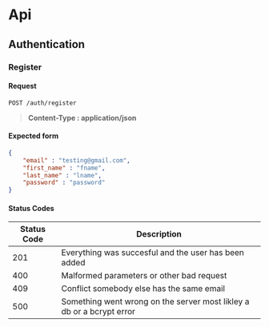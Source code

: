 # Api

## Authentication
### Register

#### Request 
```http
POST /auth/register
```
> **Content-Type : application/json** 

#### Expected form

```json
{
    "email" : "testing@gmail.com",
    "first_name" : "fname",
    "last_name" : "lname",
    "password" : "password"
}
```

#### Status Codes
| Status Code | Description |
|-------------|-------------|
| 201        | Everything was succesful and the user has been added |
| 400        | Malformed parameters or other bad request |
| 409        | Conflict somebody else has the same email |
| 500        | Something went wrong on the server most likley a db or a bcrypt error |

